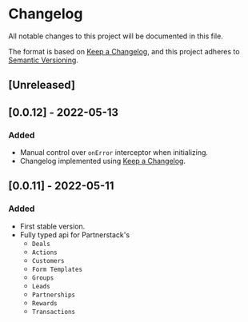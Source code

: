 # Changelog
All notable changes to this project will be documented in this file.

The format is based on [Keep a Changelog](https://keepachangelog.com/en/1.0.0/),
and this project adheres to [Semantic Versioning](https://semver.org/spec/v2.0.0.html).

## [Unreleased]

## [0.0.12] - 2022-05-13
### Added
- Manual control over `onError` interceptor when initializing.
- Changelog implemented using [Keep a Changelog](https://keepachangelog.com/en/1.0.0/).

## [0.0.11] - 2022-05-11
### Added
- First stable version.
- Fully typed api for Partnerstack's 
  - `Deals` 
  - `Actions` 
  - `Customers` 
  - `Form Templates`
  - `Groups`
  - `Leads`
  - `Partnerships`
  - `Rewards`
  - `Transactions`